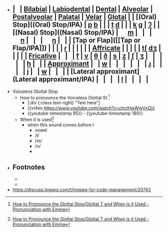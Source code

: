- |   | [Bilabial](Bilabial/IPA) | [Labiodental](Labiodental/IPA) | [Dental](Dental/IPA) | [Alveolar](Alveolar/IPA) | [Postalveolar](Postalveolar/IPA) | [Palatal](Palatal/IPA) | [Velar](Velar/IPA) | [Glotal](Glotal/IPA) |
  | [(Oral) Stop]((Oral) Stop/IPA) | [p](https://www.cambridge.org/features/IPAchart/symbols/p.html)    [b](https://www.cambridge.org/features/IPAchart/symbols/b.html) | | | [t](https://www.cambridge.org/features/IPAchart/symbols/t.html)    [d](https://www.cambridge.org/features/IPAchart/symbols/d.html) | | | [k](https://www.cambridge.org/features/IPAchart/symbols/k.html)   [g](https://www.cambridge.org/features/IPAchart/symbols/g.html) | [ʔ](javascript:viewSymbol('symbols/0294.html');) |
  | [(Nasal) Stop]((Nasal) Stop/IPA) |      [m](https://www.cambridge.org/features/IPAchart/symbols/m.html) |   |   |      [n](https://www.cambridge.org/features/IPAchart/symbols/n.html) |   |   |      [ŋ](https://www.cambridge.org/features/IPAchart/symbols/014B.html) |   |
  | [Tap or Flap]([[Tap or Flap/IPA]]) | | | | [ɾ](https://www.cambridge.org/features/IPAchart/symbols/027E.html) | | | | |
  | [Affricate](Affricate/IPA) | | | | | [tʃ](https://www.cambridge.org/features/IPAchart/symbols/02A7.html)     [dʒ](https://www.cambridge.org/features/IPAchart/symbols/02A4.html) | | | |
  | [Fricative](Fricative/IPA) |   |   | [f](javascript:viewSymbol('symbols/f.html');) | [v](javascript:viewSymbol('symbols/v.html');) | [θ](javascript:viewSymbol('symbols/03B8.html');) | [ð](javascript:viewSymbol('symbols/00F0.html');) | [s](javascript:viewSymbol('symbols/s.html');) | [z](javascript:viewSymbol('symbols/z.html');) | [](javascript:viewSymbol('symbols/0283.html');)[ʃ](javascript:viewSymbol('symbols/0283.html');) | [ʒ](javascript:viewSymbol('symbols/0292.html');) |   |   |   |   | [h](javascript:viewSymbol('symbols/h.html');) |   |
  | [Approximant](Approximant/IPA) |   | [w](javascript:viewSymbol('symbols/w.html');) |   |   |   |   |   | [ɹ](javascript:viewSymbol('symbols/0279.html');) |   |   |   | [j](https://www.cambridge.org/features/IPAchart/symbols/j.html) |   | [w](https://www.cambridge.org/features/IPAchart/symbols/w.html) |   |   |
  | [Lateral approximant](Lateral approximant/IPA) |   |   |   | [l](https://www.cambridge.org/features/IPAchart/symbols/l.html) |   |   |   |
	-
- Voiceless Glottal Stop
	- How to pronounce the Voiceless Glottal St [^1]
		- [:div {:class text-right} "Text here"]
		- {{video https://www.youtube.com/watch?v=chcjHwWwVxQ}}
		- {{youtube-timestamp 95}} - {{youtube-timestamp 180}}
	- When it is used[^1]
		- when this sound comes before t
			- vowel
			- /l/
			- /m/
			- /n/
			-
- ## Footnotes
	- [^1]: [How to Pronounce the Glottal Stop/Glottal T and When is it Used - Pronunciation with Emma](https://www.youtube.com/watch?v=chcjHwWwVxQ)
	-
- https://discuss.logseq.com/t/logseq-for-code-management/20743